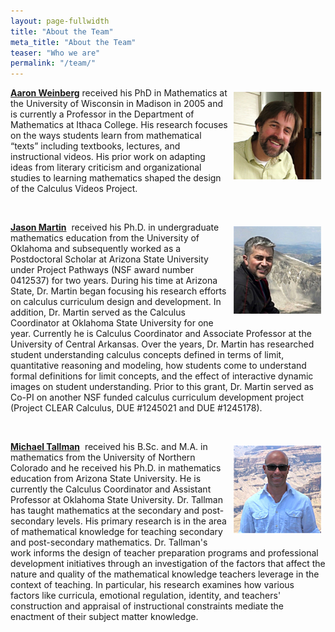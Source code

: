 ```yaml
---
layout: page-fullwidth
title: "About the Team"
meta_title: "About the Team"
teaser: "Who we are"
permalink: "/team/"
---
```


<!--subheadline: "Who we are"-->

<!--For information about the project, [send us an email](mailto:info@calcvids.org?Subject=CalcVidsWebsite)-->

<p><img style="margin: 7px; float: right;" alt="Aaron Weinberg" width="140" src="/images/Weinberg_Headshot.jpg" /><a href="https://faculty.ithaca.edu/aweinberg/"><strong>Aaron Weinberg</strong></a>&nbsp;received his PhD in Mathematics at the University of Wisconsin in Madison in 2005 and is currently a Professor in the Department of Mathematics at Ithaca College. His research focuses on the ways students learn from mathematical “texts” including textbooks, lectures, and instructional videos. His prior work on adapting ideas from literary criticism and organizational studies to learning mathematics shaped the design of the Calculus Videos Project.</p>


<p>&nbsp;</p>

<p><img style="margin: 7px; float: right;" alt="Jason Martin" width="140" src="/images/Martin_Headshot.jpg" /><a href="http://uca.edu/math/facultystaff/jason-martin/"><strong>Jason Martin</strong></a>&nbsp; received his Ph.D. in undergraduate mathematics education from the University of Oklahoma and subsequently worked as a Postdoctoral Scholar at Arizona State University under Project Pathways (NSF award number 0412537) for two years. During his time at Arizona State, Dr. Martin began focusing his research efforts on calculus curriculum design and development. In addition, Dr. Martin served as the Calculus Coordinator at Oklahoma State University for one year. Currently he is Calculus Coordinator and Associate Professor at the University of Central Arkansas. Over the years, Dr. Martin has researched student understanding calculus concepts defined in terms of limit, quantitative reasoning and modeling, how students come to understand formal definitions for limit concepts, and the effect of interactive dynamic images on student understanding. Prior to this grant, Dr. Martin served as Co-PI on another NSF funded calculus curriculum development project (Project CLEAR Calculus, DUE #1245021 and DUE #1245178).

<p>&nbsp;</p>

<p><img style="margin: 7px; float: right;" alt="Michael Tallman" width="140" src="/images/Tallman_Headshot.jpg" /><a href="http://www.michaeltallman.net/Personal/About.html"><strong>Michael Tallman</strong></a>&nbsp; received his B.Sc. and M.A. in mathematics from the University of Northern Colorado and he received his Ph.D. in mathematics education from Arizona State University. He is currently the Calculus Coordinator and Assistant Professor at Oklahoma State University. Dr. Tallman has taught mathematics at the secondary and post-secondary levels. His primary research is in the area of mathematical knowledge for teaching secondary and post-secondary mathematics. Dr. Tallman's work informs the design of teacher preparation programs and professional development initiatives through an investigation of the factors that affect the nature and quality of the mathematical knowledge teachers leverage in the context of teaching. In particular, his research examines how various factors like curricula, emotional regulation, identity, and teachers' construction and appraisal of instructional constraints mediate the enactment of their subject matter knowledge.</p>